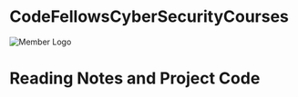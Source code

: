 # CodeFellowsCyberSecurityCourses

<img src="https://members-csforall.imgix.net/members/logos/code-fellows-logo-horizontal-2-color-black.png" class="mt-8 lg:mt-0 mb-0 lg:mb-6 lazyloaded" alt="Member Logo">

# **Reading Notes and Project Code**

